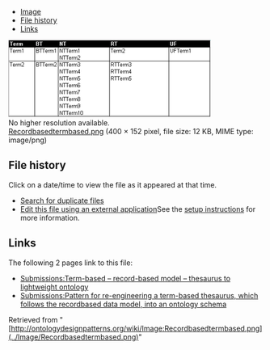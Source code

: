 * [Image](../Image/Recordbasedtermbased.png#file)
* [File history](../Image/Recordbasedtermbased.png#filehistory)
* [Links](../Image/Recordbasedtermbased.png#filelinks)

[![Image:Recordbasedtermbased.png](../images/a/af/Recordbasedtermbased.png)](../images/a/af/Recordbasedtermbased.png)  
No higher resolution available.  
[Recordbasedtermbased.png](../images/a/af/Recordbasedtermbased.png)‎ (400 × 152 pixel, file size: 12 KB, MIME type: image/png)

## File history

Click on a date/time to view the file as it appeared at that time.



  
* [Search for duplicate files](http://ontologydesignpatterns.org/wiki/Special:FileDuplicateSearch/Recordbasedtermbased.png "Special:FileDuplicateSearch/Recordbasedtermbased.png")
* [Edit this file using an external application](http://ontologydesignpatterns.org/wiki/index.php?title=Image:Recordbasedtermbased.png&action=edit&externaledit=true&mode=file "Image:Recordbasedtermbased.png")See the [setup instructions](http://www.mediawiki.org/wiki/Manual:External_editors "http://www.mediawiki.org/wiki/Manual:External_editors") for more information.

## Links



The following 2 pages link to this file:


* [Submissions:Term-based – record-based model – thesaurus to lightweight ontology](http://ontologydesignpatterns.org/wiki/Submissions:Term-based_%E2%80%93_record-based_model_%E2%80%93_thesaurus_to_lightweight_ontology "Submissions:Term-based – record-based model – thesaurus to lightweight ontology")
* [Submissions:Pattern for re-engineering a term-based thesaurus, which follows the recordbased data model, into an ontology schema](../Submissions/Pattern_for_re-engineering_a_term-based_thesaurus,_which_follows_the_recordbased_data_model,_into_an_ontology_schema "Submissions:Pattern for re-engineering a term-based thesaurus, which follows the recordbased data model, into an ontology schema")


Retrieved from "[http://ontologydesignpatterns.org/wiki/Image:Recordbasedtermbased.png](../Image/Recordbasedtermbased.png)"